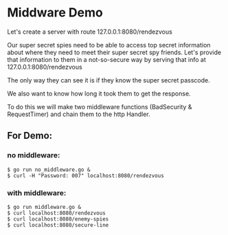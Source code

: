 # Middware Demo

Let's create a server with route 127.0.0.1:8080/rendezvous

Our super secret spies need to be able to access top secret information about where they need to meet their super secret spy friends.
Let's provide that information to them in a not-so-secure way by serving that info at 127.0.0.1:8080/rendezvous

The only way they can see it is if they know the super secret passcode. 

We also want to know how long it took them to get the response.

To do this we will make two middleware functions (BadSecurity & RequestTimer) and chain them to the http Handler.

## For Demo:

### no middleware:
```console
$ go run no_middleware.go &
$ curl -H "Password: 007" localhost:8080/rendezvous
```

### with middleware:
```console
$ go run middleware.go &
$ curl localhost:8080/rendezvous
$ curl localhost:8080/enemy-spies
$ curl localhost:8080/secure-line
```